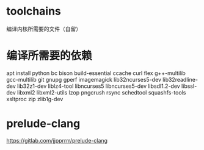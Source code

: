 # toolchains
编译内核所需要的文件（自留）

# 编译所需要的依赖
apt install python bc bison build-essential ccache curl flex g++-multilib gcc-multilib git gnupg gperf imagemagick lib32ncurses5-dev lib32readline-dev lib32z1-dev liblz4-tool libncurses5 libncurses5-dev libsdl1.2-dev libssl-dev libxml2 libxml2-utils lzop pngcrush rsync schedtool squashfs-tools xsltproc zip zlib1g-dev

# prelude-clang
https://gitlab.com/jjpprrrr/prelude-clang
